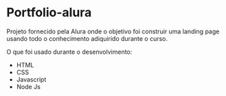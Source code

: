 # Portfolio-alura

Projeto fornecido pela Alura onde o objetivo foi construir uma landing page usando todo o conhecimento adiquirido durante o curso.

O que foi usado durante o desenvolvimento:
- HTML
- CSS
- Javascript
- Node Js
